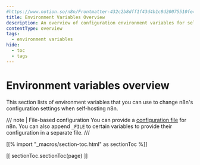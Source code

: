 ```yaml
---
#https://www.notion.so/n8n/Frontmatter-432c2b8dff1f43d4b1c8d20075510fe4
title: Environment Variables Overview
description: An overview of configuration environment variables for self-hosted n8n. 
contentType: overview
tags:
  - environment variables
hide:
  - toc
  - tags
---
```


# Environment variables overview

This section lists of environment variables that you can use to change n8n's configuration settings when self-hosting n8n.

/// note | File-based configuration
You can provide a [configuration file](/hosting/configuration/configuration-methods.md) for n8n. You can also append `_FILE` to certain variables to provide their configuration in a separate file. 
///

[[% import "_macros/section-toc.html" as sectionToc %]]

[[ sectionToc.sectionToc(page) ]]

